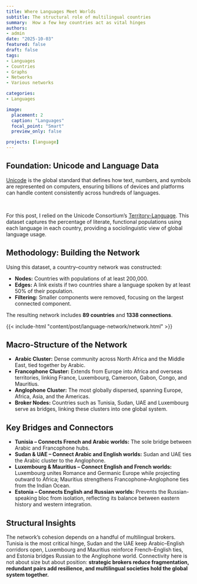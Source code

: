 ```yaml
---
title: Where Languages Meet Worlds
subtitle: The structural role of multilingual countries
summary:  How a few key countries act as vital hinges
authors:
- admin
date: "2025-10-03"
featured: false
draft: false
tags: 
- Languages
- Countries
- Graphs
- Networks
- Various networks

categories:
- Languages

image:
  placement: 2
  caption: "Languages"
  focal_point: "Smart"
  preview_only: false

projects: [language]
---
```


## Foundation: Unicode and Language Data

[Unicode](https://home.unicode.org/) is the global standard that defines how text, numbers, and symbols are represented on computers, ensuring billions of devices and platforms can handle content consistently across hundreds of languages. 

<br>

For this post, I relied on the Unicode Consortium’s [Territory-Language](https://www.unicode.org/cldr/charts/47/supplemental/territory_language_information.html). This dataset captures the percentage of literate, functional populations using each language in each country, providing a sociolinguistic view of global language usage.

## Methodology: Building the Network
Using this dataset, a country–country network was constructed:  

- **Nodes:** Countries with populations of at least 200,000.  
- **Edges:** A link exists if two countries share a language spoken by at least 50% of their population.  
- **Filtering:** Smaller components were removed, focusing on the largest connected component.  

The resulting network includes **89 countries** and **1338 connections**. 

{{< include-html "content/post/language-network/network.html" >}}

## Macro-Structure of the Network
- **Arabic Cluster:** Dense community across North Africa and the Middle East, tied together by Arabic.  
- **Francophone Cluster:** Extends from Europe into Africa and overseas territories, linking France, Luxembourg, Cameroon, Gabon, Congo, and Mauritius.  
- **Anglophone Cluster:** The most globally dispersed, spanning Europe, Africa, Asia, and the Americas.  
- **Broker Nodes:** Countries such as Tunisia, Sudan, UAE and Luxembourg serve as bridges, linking these clusters into one global system.

## Key Bridges and Connectors
- **Tunisia – Connects French and Arabic worlds:** The sole bridge between Arabic and Francophone hubs.
- **Sudan & UAE – Connect Arabic and English worlds:** Sudan and UAE ties the Arabic cluster to the Anglophone.
- **Luxembourg & Mauritius – Connect English and French worlds:** Luxembourg unites Romance and Germanic Europe while projecting outward to Africa; Mauritius strengthens Francophone–Anglophone ties from the Indian Ocean.  
- **Estonia – Connects English and Russian worlds:** Prevents the Russian-speaking bloc from isolation, reflecting its balance between eastern history and western integration.

## Structural Insights
The network’s cohesion depends on a handful of multilingual brokers. Tunisia is the most critical hinge, Sudan and the UAE keep Arabic–English corridors open, Luxembourg and Mauritius reinforce French–English ties, and Estonia bridges Russian to the Anglophone world. Connectivity here is not about size but about position: **strategic brokers reduce fragmentation, redundant pairs add resilience, and multilingual societies hold the global system together.**

<!-- {{< include-html "content/post/language-network/plot.html" >}} -->